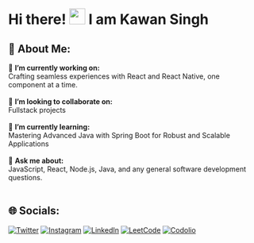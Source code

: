 <div>

# Hi there! <img src="https://media.giphy.com/media/cLGu3Icy4OImKOJpai/giphy.gif" width="32"> I am Kawan Singh

</div>

## 💫 About Me:
🔭 **I’m currently working on:**  <br>Crafting seamless experiences with React and React Native, one component at a time.<br><br>👯 **I’m looking to collaborate on:**  <br>Fullstack projects<br><br>🌱 **I’m currently learning:**  <br>Mastering Advanced Java with Spring Boot for Robust and Scalable Applications<br><br>💬 **Ask me about:**  <br>JavaScript, React, Node.js, Java, and any general software development questions.<br><br>


## 🌐 Socials:
[![Twitter](https://img.shields.io/badge/Twitter-%231DA1F2.svg?logo=Twitter&logoColor=white)](https://x.com/Kawanchaudhary) [![Instagram](https://img.shields.io/badge/Instagram-%23E4405F.svg?logo=Instagram&logoColor=white)](https://www.instagram.com/kawanchaudhary/) [![LinkedIn](https://img.shields.io/badge/LinkedIn-%230077B5.svg?logo=linkedin&logoColor=white)](https://www.linkedin.com/in/kawanchaudhary/) [![LeetCode](https://img.shields.io/badge/LeetCode-black)](https://leetcode.com/u/kawanchaudhary/) [![Codolio](https://img.shields.io/badge/Codolio-%231DA1F2.svg?logo=code&logoColor=white)](https://codolio.com/profile/d88bRh59) 
